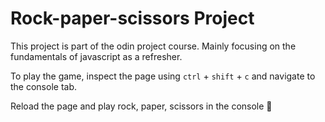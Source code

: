 # Rock-paper-scissors Project

This project is part of the odin project course. Mainly focusing on the fundamentals of javascript as a refresher.

To play the game, inspect the page using `ctrl` + `shift` + `c` and navigate to the console tab.

Reload the page and play rock, paper, scissors in the console 🎉
